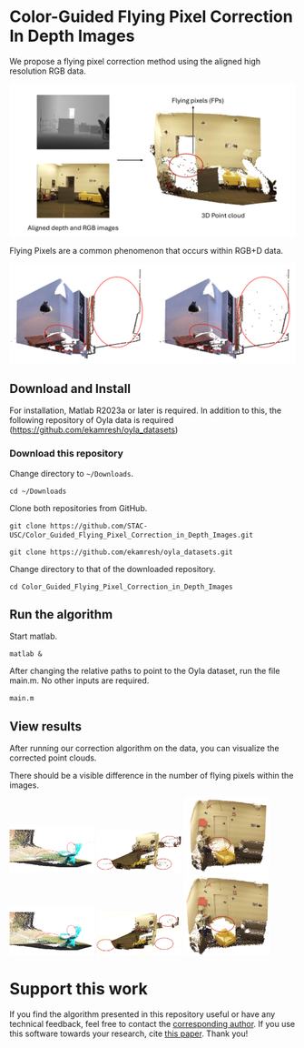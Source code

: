 # Color-Guided Flying Pixel Correction In Depth Images

We propose a flying pixel correction method using the aligned high resolution RGB data.

<img src="figures/fps-example.png" alt="" width="600">

Flying Pixels are a common phenomenon that occurs within RGB+D data. 

<img src="figures/gt_with_fps.png" alt="" width="600">

## Download and Install

For installation, Matlab R2023a or later is required. In addition to this, the following repository of Oyla data is required (https://github.com/ekamresh/oyla_datasets)

### Download this repository

Change directory to `~/Downloads`.
```
cd ~/Downloads
```

Clone both repositories from GitHub.
```
git clone https://github.com/STAC-USC/Color_Guided_Flying_Pixel_Correction_in_Depth_Images.git

```

```
git clone https://github.com/ekamresh/oyla_datasets.git
```

Change directory to that of the downloaded repository.
```
cd Color_Guided_Flying_Pixel_Correction_in_Depth_Images
```

## Run the algorithm

Start matlab.
```
matlab &
```

After changing the relative paths to point to the Oyla dataset, run the file main.m. No other inputs are required. 

```
main.m
```

## View results
After running our correction algorithm on the data, you can visualize the corrected point clouds. 

There should be a visible difference in the number of flying pixels within the images.

<img src="figures/chair_before.png" alt="Image 1" width="150">
<img src="figures/office_before.png" alt="Image 2" width="150">
<img src="figures/room_before.png" alt="Image 3" width="150">
<img src="figures/chair_after.png" alt="Image 4" width="150">
<img src="figures/office_after.png" alt="Image 5" width="150">
<img src="figures/room_after.png" alt="Image 6" width="150">


# Support this work

If you find the algorithm presented in this repository useful or have any technical feedback, feel free to contact the [corresponding author](evasudev@usc.edu). If you use this software towards your research, cite [this paper](https://arxiv.org/abs/2410.08084). Thank you!

